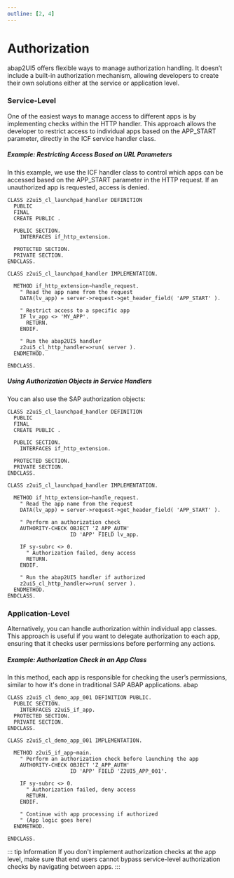 ```yaml
---
outline: [2, 4]
---
```

# Authorization

abap2UI5 offers flexible ways to manage authorization handling. It doesn’t include a built-in authorization mechanism, allowing developers to create their own solutions either at the service or application level.

### Service-Level 
One of the easiest ways to manage access to different apps is by implementing checks within the HTTP handler. This approach allows the developer to restrict access to individual apps based on the APP_START parameter, directly in the ICF service handler class.

##### Example: Restricting Access Based on URL Parameters
In this example, we use the ICF handler class to control which apps can be accessed based on the APP_START parameter in the HTTP request. If an unauthorized app is requested, access is denied.
```abap
CLASS z2ui5_cl_launchpad_handler DEFINITION
  PUBLIC
  FINAL
  CREATE PUBLIC .

  PUBLIC SECTION.
    INTERFACES if_http_extension.

  PROTECTED SECTION.
  PRIVATE SECTION.
ENDCLASS.

CLASS z2ui5_cl_launchpad_handler IMPLEMENTATION.

  METHOD if_http_extension~handle_request.
    " Read the app name from the request
    DATA(lv_app) = server->request->get_header_field( 'APP_START' ).
    
    " Restrict access to a specific app
    IF lv_app <> 'MY_APP'.
      RETURN.
    ENDIF.
    
    " Run the abap2UI5 handler
    z2ui5_cl_http_handler=>run( server ).
  ENDMETHOD.

ENDCLASS.
```
##### Using Authorization Objects in Service Handlers
You can also use the SAP authorization objects:
```abap
CLASS z2ui5_cl_launchpad_handler DEFINITION
  PUBLIC
  FINAL
  CREATE PUBLIC .

  PUBLIC SECTION.
    INTERFACES if_http_extension.

  PROTECTED SECTION.
  PRIVATE SECTION.
ENDCLASS.

CLASS z2ui5_cl_launchpad_handler IMPLEMENTATION.

  METHOD if_http_extension~handle_request.
    " Read the app name from the request
    DATA(lv_app) = server->request->get_header_field( 'APP_START' ).
    
    " Perform an authorization check
    AUTHORITY-CHECK OBJECT 'Z_APP_AUTH'
                    ID 'APP' FIELD lv_app.

    IF sy-subrc <> 0.
      " Authorization failed, deny access
      RETURN.
    ENDIF.

    " Run the abap2UI5 handler if authorized
    z2ui5_cl_http_handler=>run( server ).
  ENDMETHOD.
ENDCLASS.
```

### Application-Level
Alternatively, you can handle authorization within individual app classes. This approach is useful if you want to delegate authorization to each app, ensuring that it checks user permissions before performing any actions.

##### Example: Authorization Check in an App Class
In this method, each app is responsible for checking the user’s permissions, similar to how it's done in traditional SAP ABAP applications.
abap
```abap
CLASS z2ui5_cl_demo_app_001 DEFINITION PUBLIC.
  PUBLIC SECTION.
    INTERFACES z2ui5_if_app.
  PROTECTED SECTION.
  PRIVATE SECTION.
ENDCLASS.

CLASS z2ui5_cl_demo_app_001 IMPLEMENTATION.

  METHOD z2ui5_if_app~main.
    " Perform an authorization check before launching the app
    AUTHORITY-CHECK OBJECT 'Z_APP_AUTH'
                    ID 'APP' FIELD 'Z2UI5_APP_001'.

    IF sy-subrc <> 0.
      " Authorization failed, deny access
      RETURN.
    ENDIF.

    " Continue with app processing if authorized
    " (App logic goes here)
  ENDMETHOD.

ENDCLASS.
```

::: tip Information
 If you don't implement authorization checks at the app level, make sure that end users cannot bypass service-level authorization checks by navigating between apps.
:::
